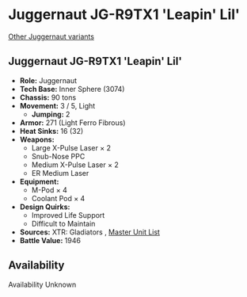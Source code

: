 # Juggernaut JG-R9TX1 'Leapin' Lil' 

[Other Juggernaut variants](../juggernaut.md) 

## Juggernaut JG-R9TX1 'Leapin' Lil' 

- **Role:** Juggernaut 
- **Tech Base:** Inner Sphere (3074) 
- **Chassis:** 90 tons 
- **Movement:** 3 / 5, Light 
  - **Jumping:** 2 
- **Armor:** 271 (Light Ferro Fibrous) 
- **Heat Sinks:** 16 (32) 
- **Weapons:** 
  - Large X-Pulse Laser × 2 
  - Snub-Nose PPC 
  - Medium X-Pulse Laser × 2 
  - ER Medium Laser 
- **Equipment:** 
  - M-Pod × 4 
  - Coolant Pod × 4 
- **Design Quirks:** 
  - Improved Life Support 
  - Difficult to Maintain 
- **Sources:** XTR: Gladiators , [Master Unit List](http://masterunitlist.info/Unit/Details/1716) 
- **Battle Value:** 1946 

## Availability 

Availability Unknown 

